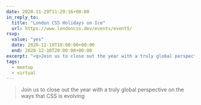 ```yaml
---
date: 2020-11-29T11:29:16+00:00
in_reply_to:
  title: "London CSS Holidays on Ice"
  url: https://www.londoncss.dev/events/event5/
rsvp:
  value: "yes"
  date: 2020-12-10T18:00:00+00:00
  end: 2020-12-10T20:00:00+00:00
excerpt: "<q>Join us to close out the year with a truly global perspective on the ways that CSS is evolving</q>"
tags:
  - meetup
  - virtual
---
```


> Join us to close out the year with a truly global perspective on the ways that CSS is evolving
